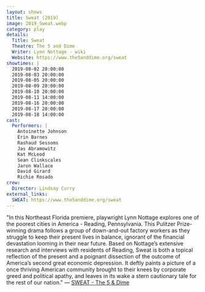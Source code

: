 ```yaml
---
layout: shows
title: Sweat (2019)
image: 2019_Sweat.webp
category: play
details:
  Title: Sweat
  Theatre: The 5 and Dime
  Writer: Lynn Nottage - wiki
  Website: https://www.the5anddime.org/sweat
showtimes: |
  2019-08-02 20:00:00
  2019-08-03 20:00:00
  2019-08-05 20:00:00
  2019-08-09 20:00:00
  2019-08-10 20:00:00
  2019-08-11 14:00:00
  2019-08-16 20:00:00
  2019-08-17 20:00:00
  2019-08-18 14:00:00
cast:
  Performers: |
    Antoinette Johnson
    Erin Barnes
    Rashaud Sessoms
    Jas Abramowitz
    Kat McLeod
    Sean Clinkscales
    Jaron Wallace
    David Girard
    Richie Rosado
crew:
  Director: Lindsay Curry
external_links:
  SWEAT: https://www.the5anddime.org/sweat
---
```

"In this Northeast Florida premiere, playwright Lynn Nottage explores one of the poorest cities in America - Reading, Pennsylvania. This Pulitzer Prize-winning drama follows a group of down-and-out factory workers as they struggle to keep their present lives in balance, ignorant of the financial devastation looming in their near future. Based on Nottage’s extensive research and interviews with residents of Reading, Sweat is both a topical reflection of the present and a poignant dissection of the outcome of America’s second great economic depression. It deftly paints a picture of a once thriving American community brought to their knees by corporate greed and political apathy, and leaves in its wake a stern cautionary tale for the rest of our nation." — [SWEAT - The 5 & Dime](https://www.the5anddime.org/sweat)
